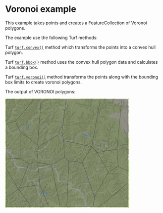 # Voronoi example

This example takes points and creates a FeatureCollection of Voronoi polygons.

The example use the following Turf methods:

Turf [`turf.convex()`](http://turfjs.org/docs#convex) method which transforms the points into a convex hull polygon.

Turf [`turf.bbox()`](http://turfjs.org/docs#bbox) method uses the convex hull polygon data and calculates a bounding box.

Turf [`turf.voronoi()`](http://turfjs.org/docs#voronoi) method transforms the points along with the bounding box limits to create voronoi polygons.

The output of VORONOI polygons:

<!-- ![Example output of TIN processing with Turf](turf-voronoi-output.png) -->
<img src="turf-voronoi-output.png" width="400">